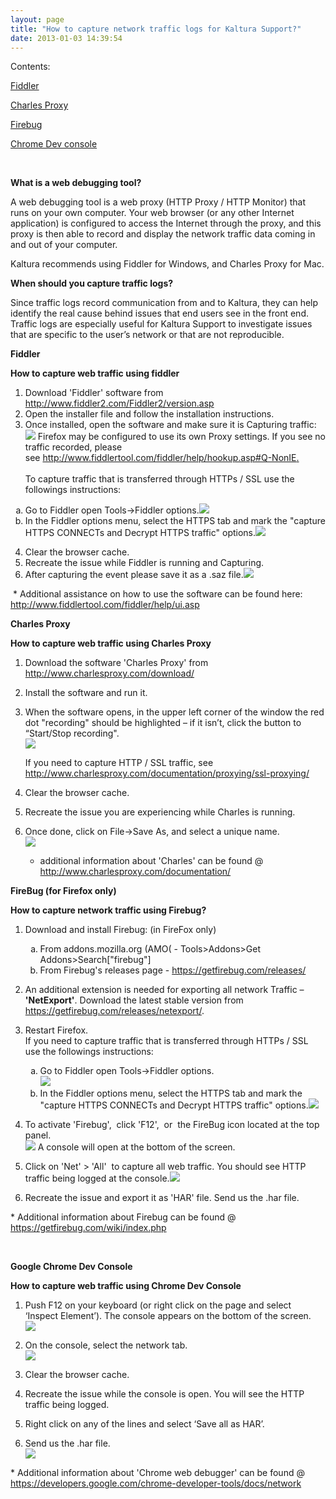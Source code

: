 ```yaml
---
layout: page
title: "How to capture network traffic logs for Kaltura Support?"
date: 2013-01-03 14:39:54
---
```


<p class="mce-sub-heading" dir="LTR">
  Contents:
</p>

<p dir="LTR">
  <a href="#fiddler">Fiddler</a>
</p>

<p dir="LTR">
  <a href="#charles">Charles Proxy</a>
</p>

<p dir="LTR">
  <a href="#firebug">Firebug</a>
</p>

<p dir="LTR">
  <a href="#chromedevconsole">Chrome Dev console</a>
</p>

<p dir="LTR">
  <strong> </strong>
</p>

<p dir="LTR">
  <strong class="mce-heading-1">What is a web debugging tool?</strong>
</p>

<p dir="LTR">
  A web debugging tool is a web proxy (HTTP Proxy / HTTP Monitor) that runs on your own computer. Your web browser (or any other Internet application) is configured to access the Internet through the proxy, and this proxy is then able to record and display the network traffic data coming in and out of your computer.
</p>

<p dir="LTR">
  Kaltura recommends using Fiddler for Windows, and Charles Proxy for Mac.
</p>

<p class="mce-heading-1" dir="LTR">
  <strong>When should you capture traffic logs?</strong>
</p>

<p dir="LTR">
  Since traffic logs record communication from and to Kaltura, they can help identify the real cause behind issues that end users see in the front end.<br /> Traffic logs are especially useful for Kaltura Support to investigate issues that are specific to the user’s network or that are not reproducible.
</p>

<p class="mce-heading-1" dir="LTR">
  <strong><a name="fiddler"></a>Fiddler</strong>
</p>

<p class="mce-heading-3" dir="LTR">
  <strong>How to capture web traffic using fiddler</strong>
</p>

1.  Download 'Fiddler' software from <a href="http://www.fiddler2.com/Fiddler2/version.asp" target="_blank">http://www.fiddler2.com/Fiddler2/version.asp</a>
2.  Open the installer file and follow the installation instructions.
3.  Once installed, open the software and make sure it is Capturing traffic:<img src="../../assets/946">
    Firefox may be configured to use its own Proxy settings. If you see no traffic recorded, please see [http://www.fiddlertool.com/fiddler/help/hookup.asp#Q-NonIE.  
    ][1]  
    <span class="mce-procedure">To capture traffic that is transferred through HTTPs / SSL use the followings instructions:</span>
<ol style="list-style-type: lower-alpha;">
  <li>
    Go to Fiddler open Tools->Fiddler options.<img src="../../assets/951">
  </li>
  <li>
    In the Fiddler options menu, select the HTTPS tab and mark the "capture HTTPS CONNECTs and Decrypt HTTPS traffic" options.<img src="../../assets/947">
  </li>
</ol>

4.  [][1]Clear the browser cache.
5.  Recreate the issue while Fiddler is running and Capturing.
6.  After capturing the event please save it as a .saz file.<img src="../../assets/948">

 [1]: http://www.fiddlertool.com/fiddler/help/hookup.asp#Q-NonIE

<p dir="LTR">
   * Additional assistance on how to use the software can be found here: <a href="http://www.fiddlertool.com/fiddler/help/ui.asp">http://www.fiddlertool.com/fiddler/help/ui.asp</a>  
</p>

<p class="mce-heading-1" dir="LTR">
  <strong><a name="charles"></a>Charles Proxy</strong>
</p>

<p class="mce-heading-3" dir="LTR">
  <strong>How to capture web traffic using Charles Proxy</strong>
</p>

1.  Download the software 'Charles Proxy' from <a href="http://www.charlesproxy.com/download/" target="_blank">http://www.charlesproxy.com/download/</a>
2.  Install the software and run it.
3.  When the software opens, in the upper left corner of the window the red dot "recording" should be highlighted – if it isn’t, click the button to “Start/Stop recording".  
    <img src="../../assets/943">
      
    If you need to capture HTTP / SSL traffic, see <http://www.charlesproxy.com/documentation/proxying/ssl-proxying/>
4.  [][2]Clear the browser cache.
5.  Recreate the issue you are experiencing while Charles is running.
6.  Once done, click on File->Save As, and select a unique name.  
    <img src="../../assets/944">
    * additional information about 'Charles' can be found @ <a href="http://www.charlesproxy.com/documentation/" target="_blank">http://www.charlesproxy.com/documentation/</a>

 [2]: http://www.charlesproxy.com/documentation/proxying/ssl-proxying/

<p class="mce-heading-1" dir="LTR">
  <strong><a name="firebug"></a>FireBug (for Firefox only)</strong>
</p>

<p class="mce-heading-3" dir="LTR">
  <strong>How to capture network traffic using Firebug?</strong>
</p>

1.  Download and install Firebug: (in FireFox only)<ol style="list-style-type: lower-alpha;">
      <li>
        From addons.mozilla.org (AMO( - Tools>Addons>Get Addons>Search["firebug"]
      </li>
      <li>
        From Firebug's releases page - <a href="https://getfirebug.com/releases/">https://getfirebug.com/releases/</a>
      </li>
    </ol>

2.  An additional extension is needed for exporting all network Traffic – **'NetExport'**. Download the latest stable version from <a href="https://getfirebug.com/releases/netexport/" target="_blank">https://getfirebug.com/releases/netexport/</a>.
3.  Restart Firefox.  
    If you need to capture traffic that is transferred through HTTPs / SSL use the followings instructions:<ol style="list-style-type: lower-alpha;">
      <li>
        Go to Fiddler open Tools->Fiddler options.<br /><img src="../../assets/951">
      </li>
      <li>
        In the Fiddler options menu, select the HTTPS tab and mark the "capture HTTPS CONNECTs and Decrypt HTTPS traffic" options.<img src="../../assets/947">
      </li>
    </ol>

4.  To activate 'Firebug',  click 'F12',  or  the FireBug icon located at the top panel.  
    <img src="../../assets/939">
    A console will open at the bottom of the screen.
5.  Click on 'Net' > 'All'  to capture all web traffic. You should see HTTP traffic being logged at the console.<img src="../../assets/941">
6.  Recreate the issue and export it as 'HAR' file. Send us the .har file.

<p dir="LTR">
  * Additional information about Firebug can be found @ <a href="https://getfirebug.com/wiki/index.php">https://getfirebug.com/wiki/index.php</a>
</p>

 

<p class="mce-heading-1" dir="LTR">
  <strong><a name="chromedevconsole"></a>Google Chrome Dev Console</strong>
</p>

<p class="mce-heading-3" dir="LTR">
  <strong>How to capture web traffic using Chrome Dev Console</strong>
</p>

1.  Push F12 on your keyboard (or right click on the page and select ‘Inspect Element’). The console appears on the bottom of the screen.  
    <img src="../../assets/931">
      
    
2.  On the console, select the network tab.  
    <img src="../../assets/932">
      
    
3.  Clear the browser cache.
4.  Recreate the issue while the console is open. You will see the HTTP traffic being logged.
5.  Right click on any of the lines and select ‘Save all as HAR’.
6.  Send us the .har file.  
    <img src="../../assets/933">

<p dir="LTR">
  * Additional information about 'Chrome web debugger' can be found @ <a href="https://developers.google.com/chrome-developer-tools/docs/network">https://developers.google.com/chrome-developer-tools/docs/network</a>
</p>

<p dir="LTR">
   
</p>

<p dir="LTR">
    
</p>